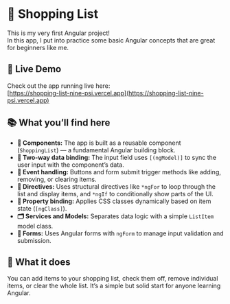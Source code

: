 # 🛒 Shopping List

This is my very first Angular project!  
In this app, I put into practice some basic Angular concepts that are great for beginners like me.

## 🚀 Live Demo

Check out the app running live here:  
[https://shopping-list-nine-psi.vercel.app](https://shopping-list-nine-psi.vercel.app)

## 📚 What you’ll find here

- **🧱 Components:** The app is built as a reusable component (`ShoppingList`) — a fundamental Angular building block.
- **🔄 Two-way data binding:** The input field uses `[(ngModel)]` to sync the user input with the component’s data.
- **🎯 Event handling:** Buttons and form submit trigger methods like adding, removing, or clearing items.
- **📌 Directives:** Uses structural directives like `*ngFor` to loop through the list and display items, and `*ngIf` to conditionally show parts of the UI.
- **🎨 Property binding:** Applies CSS classes dynamically based on item state (`[ngClass]`).
- **🗂️ Services and Models:** Separates data logic with a simple `ListItem` model class.
- **📝 Forms:** Uses Angular forms with `ngForm` to manage input validation and submission.

## 🔧 What it does

You can add items to your shopping list, check them off, remove individual items, or clear the whole list. It’s a simple but solid start for anyone learning Angular.
